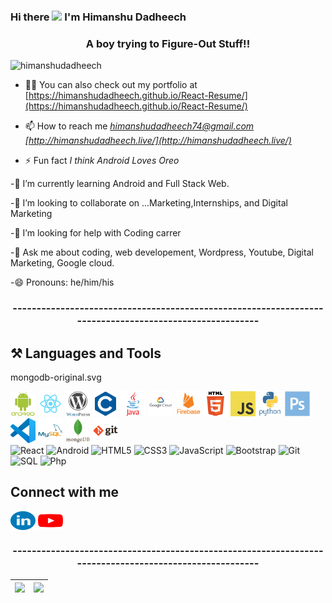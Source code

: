 ### Hi there <img src="https://raw.githubusercontent.com/MartinHeinz/MartinHeinz/master/wave.gif" width="30px"> I'm Himanshu Dadheech




<!--
**himanshudadheech/himanshudadheech** is a ✨ _special_ ✨ repository because its `README.md` (this file) appears on your GitHub profile.

Here are some ideas to get you started:


- 🌱 I’m currently learning ...Android
- 👯 I’m looking to collaborate on ...Marketing,Internships, and Digital Marketing
- 🤔 I’m looking for help with ...
- 💬 Ask me about ...
- 📫 How to reach me: ...
- 😄 Pronouns: ...
- ⚡ Fun fact: ...
-->
<h3 align="center">A boy trying to Figure-Out Stuff!!</h3>

<p align="left"> <img src="https://komarev.com/ghpvc/?username=himanshudadheech&label=Profile%20views&color=129e00&style=plastic" alt="himanshudadheech" /> </p>
<!--<img align="right" alt="Coding" width="400" src="https://cdn.dribbble.com/users/2646423/screenshots/5507196/computer.gif">-->


- 👨‍💻 You can also check out my portfolio at [https://himanshudadheech.github.io/React-Resume/](https://himanshudadheech.github.io/React-Resume/)

- 📫 How to reach me *himanshudadheech74@gmail.com* *[http://himanshudadheech.live/](http://himanshudadheech.live/)*

- ⚡ Fun fact *I think Android Loves Oreo*

-🌱 I’m currently learning Android and Full Stack Web.

-👯 I’m looking to collaborate on ...Marketing,Internships, and Digital Marketing

-🤔 I’m looking for help with Coding carrer

-💬 Ask me about coding, web developement, Wordpress, Youtube, Digital Marketing, Google cloud.

-😄 Pronouns: he/him/his
<h3 align="center">-------------------------------------------------------------------------------------------------------</h3>

## ⚒ Languages and Tools
mongodb-original.svg
<div>
<p align="left"> 
  <img src="https://github.com/devicons/devicon/blob/master/icons/android/android-plain-wordmark.svg" alt="android" width="40" height="40"/>
  <img  src="https://raw.githubusercontent.com/github/explore/80688e429a7d4ef2fca1e82350fe8e3517d3494d/topics/react/react.png"  alt="React" width="40" height="40"/>
  <img src="https://github.com/devicons/devicon/blob/master/icons/wordpress/wordpress-original.svg" alt= "wordpress" width="40" height="40"/>
  <img src="https://github.com/devicons/devicon/blob/master/icons/c/c-plain.svg" alt="c" width="40" height= "40"/>                                                       <img src="https://github.com/devicons/devicon/blob/master/icons/java/java-original-wordmark.svg" alt= "java" width="40" height="40"/>                                 <img src="https://github.com/devicons/devicon/blob/master/icons/googlecloud/googlecloud-original-wordmark.svg" alt= "Google cloud" width="40" height="40"/>           <img src="https://github.com/devicons/devicon/blob/master/icons/firebase/firebase-plain-wordmark.svg" alt= "firebase" width="40" height="40"/>                         <img src="https://github.com/devicons/devicon/blob/master/icons/html5/html5-original-wordmark.svg" alt= "Html" width="40" height="40"/> 
  <img src="https://raw.githubusercontent.com/github/explore/80688e429a7d4ef2fca1e82350fe8e3517d3494d/topics/javascript/javascript.png" alt="JavaScript" width="40" height="40" />
  <img src="https://github.com/devicons/devicon/blob/master/icons/python/python-original-wordmark.svg" alt= "Python" width="40" height="40"/>                           <img src="https://github.com/devicons/devicon/blob/master/icons/photoshop/photoshop-plain.svg" alt= "Photoshop" width="40" height="40"/> 
  <img src="https://raw.githubusercontent.com/github/explore/80688e429a7d4ef2fca1e82350fe8e3517d3494d/topics/visual-studio-code/visual-studio-code.png" alt="Visual   Studio Code" width="40" height="40" />
  
  <img  src="https://github.com/devicons/devicon/blob/master/icons/mysql/mysql-original-wordmark.svg" alt="MySQL" width="40" height="40" />
  <img  src="https://github.com/devicons/devicon/blob/master/icons/mongodb/mongodb-original-wordmark.svg" alt="MongoDB" width="40" height="40"/>
  <img  src="https://github.com/devicons/devicon/blob/master/icons/git/git-original-wordmark.svg" alt="Git" width="40" height="40"  />
 
  <br/>
  <img alt="React"  src="https://img.shields.io/badge/react-00adfe.svg?style=for-the-badge&logo=react&logoColor=white"/>
  <img alt="Android"  src="https://img.shields.io/badge/android-00adfe.svg?style=for-the-badge&logo=android&logoColor=white"/>
  <img alt="HTML5" src="https://img.shields.io/badge/html5-00adfe.svg?style=for-the-badge&logo=html5&logoColor=white"/> 
  <img alt="CSS3"  src="https://img.shields.io/badge/css3-00adfe.svg?style=for-the-badge&logo=css3&logoColor=white"/> 
  <img alt="JavaScript" src="https://img.shields.io/badge/javascript-00adfe.svg?style=for-the-badge&logo=javascript&logoColor=white"/>
  <img alt="Bootstrap" src="https://img.shields.io/badge/bootstrap-00adfe.svg?style=for-the-badge&logo=bootstrap&logoColor=white"/>
  <img alt="Git" src="https://img.shields.io/badge/git-00adfe.svg?style=for-the-badge&logo=git&logoColor=white"/>
  <img alt="SQL" src="https://img.shields.io/badge/mysql-00adfe.svg?style=for-the-badge&logo=mysql&logoColor=white"/>
  <img alt="Php" src="https://img.shields.io/badge/php-00adfe.svg?style=for-the-badge&logo=php&logoColor=white"/>
</p>
</div>


## Connect with me

<a href="https://www.linkedin.com/in/himanshudadheech/" target="blank"><img align="center" src="https://github.com/himanshudadheech/Resouce-Icon/blob/main/linkedin.svg" alt="himanshudadheech" height="30" width="40" /></a>
<a href="https://www.youtube.com/channel/UCHAcoZ9mcQQyfKYjy5YPXEA" target="blank"><img align="center" src="https://github.com/himanshudadheech/Resouce-Icon/blob/main/youtube.svg" alt="himanshu_dadheech_" height="30" width="40" /></a>

<h3 align="center">-------------------------------------------------------------------------------------------------------</h3>

<img src="https://github-readme-stats.vercel.app/api?username=himanshudadheech&&show_icons=true&theme=algolia&count_private=true&include_all_commits=true"/>|<img src="https://github-readme-streak-stats.herokuapp.com/?user=himanshudadheech&theme=algolia"/>
|---|---|



 

<!-- <img align="right" src="https://github-readme-stats.vercel.app/api/top-langs?username=himanshudadheech&show_icons=true&locale=en&layout=compact" width="400"/> -->
